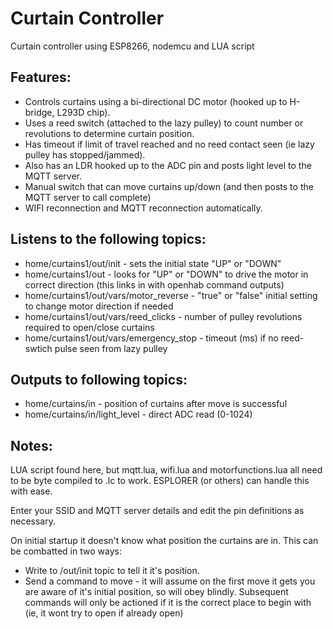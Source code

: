 # Curtain Controller

Curtain controller using ESP8266, nodemcu and LUA script

## Features:
* Controls curtains using a bi-directional DC motor (hooked up to H-bridge, L293D chip).  
* Uses a reed switch (attached to the lazy pulley) to count number or revolutions to determine curtain position.
* Has timeout if limit of travel reached and no reed contact seen (ie lazy pulley has stopped/jammed).
* Also has an LDR hooked up to the ADC pin and posts light level to the MQTT server.
* Manual switch that can move curtains up/down (and then posts to the MQTT server to call complete)
* WIFI reconnection and MQTT reconnection automatically.

## Listens to the following topics:
* home/curtains1/out/init - sets the initial state "UP" or "DOWN"
* home/curtains1/out - looks for "UP" or "DOWN" to drive the motor in correct direction (this links in with openhab command outputs)
* home/curtains1/out/vars/motor_reverse - "true" or "false" initial setting to change motor direction if needed
* home/curtains1/out/vars/reed_clicks - number of pulley revolutions required to open/close curtains
* home/curtains1/out/vars/emergency_stop - timeout (ms) if no reed-swtich pulse seen from lazy pulley

## Outputs to following topics:
* home/curtains/in - position of curtains after move is successful
* home/curtains/in/light_level - direct ADC read (0-1024)

## Notes:

LUA script found here, but mqtt.lua, wifi.lua and motorfunctions.lua all need to be byte compiled to .lc to work.  ESPLORER (or others) can handle this with ease.

Enter your SSID and MQTT server details and edit the pin definitions as necessary.

On initial startup it doesn't know what position the curtains are in.  This can be combatted in two ways: 
- Write to /out/init topic to tell it it's position. 
- Send a command to move - it will assume on the first move it gets you are aware of it's initial position, so will obey blindly.  Subsequent commands will only be actioned if it is the correct place to begin with (ie, it wont try to open if already open)

